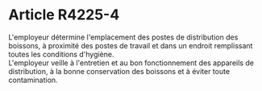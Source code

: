 # Article R4225-4

  
L'employeur détermine l'emplacement des postes de distribution des boissons, à proximité des postes de travail et dans un endroit remplissant toutes les conditions d'hygiène.   
L'employeur veille à l'entretien et au bon fonctionnement des appareils de distribution, à la bonne conservation des boissons et à éviter toute contamination.
